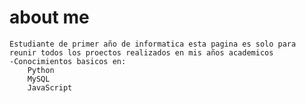 # about me
    Estudiante de primer año de informatica esta pagina es solo para reunir todos los proectos realizados en mis años academicos
    -Conocimientos basicos en:
        Python
        MySQL
        JavaScript
